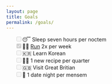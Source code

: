 ```yaml
---
layout: page
title: Goals
permalink: /goals/
---
```

<ul style="list-style:none">
  <li><input type="checkbox" disabled="disabled"/>😴 Sleep seven hours per noctem</li>
  <li><input type="checkbox" checked  disabled="disabled"/>🏃‍♂️ <a href="/run/">Run</a> 2x per week</li>
  <li><input type="checkbox" disabled="disabled"/>🇰🇷 Learn Korean</li>
  <li><input type="checkbox" disabled="disabled"/>👨‍🍳 1 new recipe per quarter</li>
  <li><input type="checkbox" disabled="disabled"/>🇬🇧 Visit Great Britian</li>
  <li><input type="checkbox" disabled="disabled"/>💑 1 date night per mensem</li>
</ul>